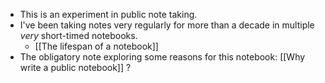 - This is an experiment in public note taking.
- I've been taking notes very regularly for more than a decade in multiple _very_ short-timed notebooks.
	- [[The lifespan of a notebook]]
- The obligatory note exploring some reasons for this notebook: [[Why write a public notebook]] ?